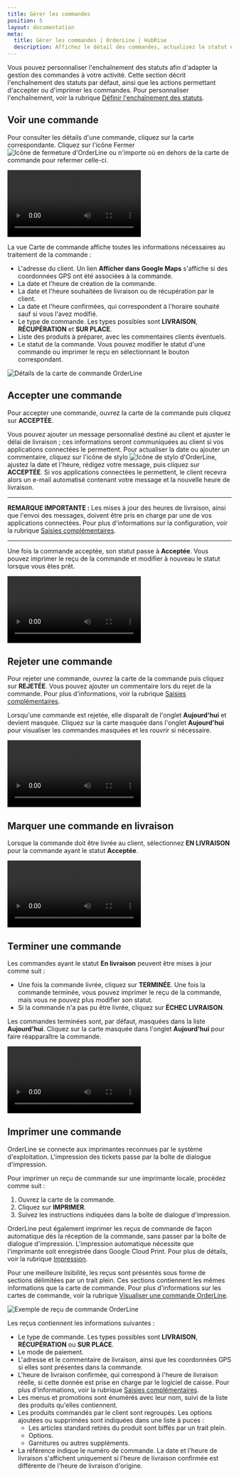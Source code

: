 ```yaml
---
title: Gérer les commandes
position: 5
layout: documentation
meta:
  title: Gérer les commandes | OrderLine | HubRise
  description: Affichez le détail des commandes, actualisez le statut et imprimez un reçu.
---
```


Vous pouvez personnaliser l'enchaînement des statuts afin d'adapter la gestion des commandes à votre activité. Cette section décrit l'enchaînement des statuts par défaut, ainsi que les actions permettant d'accepter ou d'imprimer les commandes. Pour personnaliser l'enchaînement, voir la rubrique [Définir l'enchaînement des statuts](/apps/orderline/parametres/#encha-nement-des-statuts-de-commande).

## Voir une commande

Pour consulter les détails d'une commande, cliquez sur la carte correspondante. Cliquez sur l'icône Fermer <InlineImage width="23" height="23">![Icône de fermeture d'OrderLine](../images/032-close.png)</InlineImage> ou n'importe où en dehors de la carte de commande pour refermer celle-ci.

<video controls title="OrderLine Open and Close Orders Example">
  <source src="../images/018-en-order-card-open-close.webm" type="video/webm" />
</video>

La vue Carte de commande affiche toutes les informations nécessaires au traitement de la commande :

- L'adresse du client. Un lien **Afficher dans Google Maps** s'affiche si des coordonnées GPS ont été associées à la commande.
- La date et l'heure de création de la commande.
- La date et l'heure souhaitées de livraison ou de récupération par le client.
- La date et l'heure confirmées, qui correspondent à l'horaire souhaité sauf si vous l'avez modifié.
- Le type de commande. Les types possibles sont **LIVRAISON**, **RÉCUPÉRATION** et **SUR PLACE**.
- Liste des produits à préparer, avec les commentaires clients éventuels.
- Le statut de la commande. Vous pouvez modifier le statut d'une commande ou imprimer le reçu en sélectionnant le bouton correspondant.

![Détails de la carte de commande OrderLine](../images/019-fr-carte-commande-details.png)

## Accepter une commande

Pour accepter une commande, ouvrez la carte de la commande puis cliquez sur **ACCEPTÉE**.

Vous pouvez ajouter un message personnalisé destiné au client et ajuster le délai de livraison ; ces informations seront communiquées au client si vos applications connectées le permettent. Pour actualiser la date ou ajouter un commentaire, cliquez sur l'icône de stylo <InlineImage width="44" height="38">![Icône de stylo d'OrderLine](../images/036-pen.jpg)</InlineImage>, ajustez la date et l'heure, rédigez votre message, puis cliquez sur **ACCEPTÉE**. Si vos applications connectées le permettent, le client recevra alors un e-mail automatisé contenant votre message et la nouvelle heure de livraison.

---

**REMARQUE IMPORTANTE :** Les mises à jour des heures de livraison, ainsi que l'envoi des messages, doivent être pris en charge par une de vos applications connectées. Pour plus d'informations sur la configuration, voir la rubrique [Saisies complémentaires](/apps/orderline/parametres/#saisies-compl-mentaires).

---

Une fois la commande acceptée, son statut passe à **Acceptée**. Vous pouvez imprimer le reçu de la commande et modifier à nouveau le statut lorsque vous êtes prêt.

<video controls title="OrderLine Accept Order Example">
  <source src="../images/020-en-accept-order.webm" type="video/webm" />
</video>

## Rejeter une commande

Pour rejeter une commande, ouvrez la carte de la commande puis cliquez sur **REJETÉE**. Vous pouvez ajouter un commentaire lors du rejet de la commande. Pour plus d'informations, voir la rubrique [Saisies complémentaires](/apps/orderline/parametres/#saisies-compl-mentaires).

Lorsqu'une commande est rejetée, elle disparaît de l'onglet **Aujourd'hui** et devient masquée. Cliquez sur la carte masquée dans l'onglet **Aujourd'hui** pour visualiser les commandes masquées et les rouvrir si nécessaire.

<video controls title="OrderLine Reject Order Example">
  <source src="../images/021-en-reject-order.webm" type="video/webm" />
</video>

## Marquer une commande en livraison

Lorsque la commande doit être livrée au client, sélectionnez **EN LIVRAISON** pour la commande ayant le statut **Acceptée**.

<video controls title="OrderLine Order in Delivery Example">
  <source src="../images/022-en-order-set-status-in-delivery.webm" type="video/webm" />
</video>

## Terminer une commande

Les commandes ayant le statut **En livraison** peuvent être mises à jour comme suit :

- Une fois la commande livrée, cliquez sur **TERMINÉE**. Une fois la commande terminée, vous pouvez imprimer le reçu de la commande, mais vous ne pouvez plus modifier son statut.
- Si la commande n'a pas pu être livrée, cliquez sur **ÉCHEC LIVRAISON**.

Les commandes terminées sont, par défaut, masquées dans la liste **Aujourd'hui**. Cliquez sur la carte masquée dans l'onglet **Aujourd'hui** pour faire réapparaître la commande.

<video controls title="OrderLine Complete Order Example">
  <source src="../images/023-en-order-set-completed.webm" type="video/webm" />
</video>

## Imprimer une commande

OrderLine se connecte aux imprimantes reconnues par le système d'exploitation. L'impression des tickets passe par la boîte de dialogue d'impression.

Pour imprimer un reçu de commande sur une imprimante locale, procédez comme suit :

1. Ouvrez la carte de la commande.
1. Cliquez sur **IMPRIMER**.
1. Suivez les instructions indiquées dans la boîte de dialogue d'impression.

OrderLine peut également imprimer les reçus de commande de façon automatique dès la réception de la commande, sans passer par la boîte de dialogue d'impression. L'impression automatique nécessite que l'imprimante soit enregistrée dans Google Cloud Print. Pour plus de détails, voir la rubrique [Impression](/apps/orderline/parametres/#impression).

Pour une meilleure lisibilité, les reçus sont présentés sous forme de sections délimitées par un trait plein. Ces sections contiennent les mêmes informations que la carte de commande. Pour plus d'informations sur les cartes de commande, voir la rubrique [Visualiser une commande OrderLine](#voir-une-commande).

![Exemple de reçu de commande OrderLine](../images/030-fr-exemple-recu.png)

Les reçus contiennent les informations suivantes :

- Le type de commande. Les types possibles sont **LIVRAISON**, **RÉCUPÉRATION** ou **SUR PLACE**.
- Le mode de paiement.
- L'adresse et le commentaire de livraison, ainsi que les coordonnées GPS si elles sont présentes dans la commande.
- L'heure de livraison confirmée, qui correspond à l'heure de livraison réelle, si cette donnée est prise en charge par le logiciel de caisse. Pour plus d'informations, voir la rubrique [Saisies complémentaires](/apps/orderline/parametres/#saisies-compl-mentaires).
- Les menus et promotions sont énumérés avec leur nom, suivi de la liste des produits qu'elles contiennent.
- Les produits commandés par le client sont regroupés. Les options ajoutées ou supprimées sont indiquées dans une liste à puces :
  - Les articles standard retirés du produit sont biffés par un trait plein.
  - Options.
  - Garnitures ou autres suppléments.
- La référence indique le numéro de commande. La date et l'heure de livraison s'affichent uniquement si l'heure de livraison confirmée est différente de l'heure de livraison d'origine.

